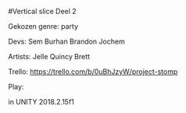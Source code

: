 #Vertical slice Deel 2

Gekozen genre: party

Devs: Sem Burhan Brandon Jochem

Artists: Jelle Quincy Brett

Trello: https://trello.com/b/0uBhJzyW/project-stomp

Play:  

in UNITY 2018.2.15f1
